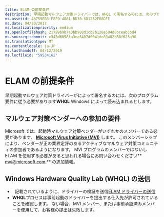 ```yaml
---
title: ELAM の前提条件
description: 早期起動マルウェア対策ドライバーでは、WHQL で署名するのには、次のプログラム要件に従う必要があり、Windows によって読み込まれます。
ms.assetid: 48759EB3-F8F9-4881-BD30-6D1252F08DFE
ms.date: 04/20/2017
ms.localizationpriority: medium
ms.openlocfilehash: 21799b9b7a3bb988d1cb2b128e504d0bceab3bd4
ms.sourcegitcommit: c340d6058fa3ea6407d0041de80482b88f623a90
ms.translationtype: MT
ms.contentlocale: ja-JP
ms.lasthandoff: 04/12/2019
ms.locfileid: "59534162"
---
```

# <a name="elam-prerequisites"></a>ELAM の前提条件


早期起動マルウェア対策ドライバーがによって署名するのには、次のプログラム要件に従う必要があります**WHQL** Windows によって読み込まれるとします。

## <a name="antimalware-vendor-participation-requirements"></a>マルウェア対策ベンダーへの参加の要件


Microsoft では、起動時マルウェア対策ベンダーがいずれかのメンバーである必要があります、  **[Microsoft Virus Initiative (MVI)](https://www.microsoft.com/wdsi/alliances/virus-initiative)** します。 このメンバーシップにより、ベンダーが正の業界定評のあるアクティブなマルウェア対策コミュニティの参加者であるようになります。 MVI プログラムのメンバーではないし ELAM を使用する必要があると思われる場合にお問い合わせください**[ mvi@microsoft.com ](mailto:mvi@microsoft.com)** の追加情報。


## <a name="windows-hardware-quality-lab-whql-submission"></a>Windows Hardware Quality Lab (WHQL) の送信

-   記載されているように、ドライバーの検証を送信[ELAM ドライバーの送信](elam-driver-submission.md)
-   **WHQL**プロセスは事前起動のドライバーを提出する仕入先が許可されていることを確認します。  ない場合、MVI メンバー、または事前承認済みメンバーを使用して、お客様の提出は失敗します。
